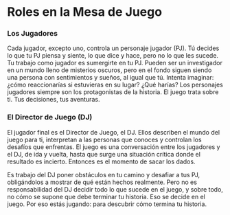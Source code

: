 # Roles en la Mesa de Juego

### Los Jugadores

Cada jugador, excepto uno, controla un personaje jugador (PJ). Tú decides lo que tu PJ piensa y siente, lo que dice y hace, pero no lo que les sucede. Tu trabajo como jugador es sumergirte en tu PJ. Pueden ser un investigador en un mundo lleno de misterios oscuros, pero en el fondo siguen siendo una persona con sentimientos y sueños, al igual que tú. Intenta imaginar: ¿cómo reaccionarías si estuvieras en su lugar? ¿Qué harías? Los personajes jugadores siempre son los protagonistas de la historia. El juego trata sobre ti. Tus decisiones, tus aventuras.

### El Director de Juego (DJ)

El jugador final es el Director de Juego, el DJ. Ellos describen el mundo del juego para ti, interpretan a las personas que conoces y controlan los desafíos que enfrentas. El juego es una conversación entre los jugadores y el DJ, de ida y vuelta, hasta que surge una situación crítica donde el resultado es incierto. Entonces es el momento de sacar los dados.

Es trabajo del DJ poner obstáculos en tu camino y desafiar a tus PJ, obligándolos a mostrar de qué están hechos realmente. Pero no es responsabilidad del DJ decidir todo lo que sucede en el juego, y sobre todo, no cómo se supone que debe terminar tu historia. Eso se decide en el juego. Por eso estás jugando: para descubrir cómo termina tu historia.
